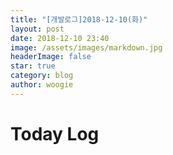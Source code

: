 ```yaml
---
title: "[개발로그]2018-12-10(화)"
layout: post
date: 2018-12-10 23:40
image: /assets/images/markdown.jpg
headerImage: false
star: true
category: blog
author: woogie
---
```




# Today Log

